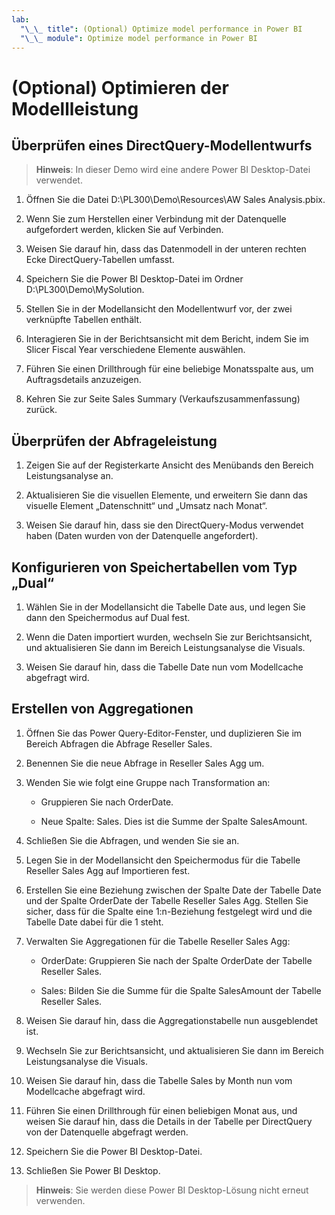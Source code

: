 ```yaml
---
lab:
  "\_\_ title": (Optional) Optimize model performance in Power BI
  "\_\_ module": Optimize model performance in Power BI
---
```


# (Optional) Optimieren der Modellleistung

## Überprüfen eines DirectQuery-Modellentwurfs

> **Hinweis**: In dieser Demo wird eine andere Power BI Desktop-Datei verwendet.

1. Öffnen Sie die Datei D:\PL300\Demo\Resources\AW Sales Analysis.pbix.

1. Wenn Sie zum Herstellen einer Verbindung mit der Datenquelle aufgefordert werden, klicken Sie auf Verbinden.

1. Weisen Sie darauf hin, dass das Datenmodell in der unteren rechten Ecke DirectQuery-Tabellen umfasst.

1. Speichern Sie die Power BI Desktop-Datei im Ordner D:\PL300\Demo\MySolution.

1. Stellen Sie in der Modellansicht den Modellentwurf vor, der zwei verknüpfte Tabellen enthält.

1. Interagieren Sie in der Berichtsansicht mit dem Bericht, indem Sie im Slicer Fiscal Year verschiedene Elemente auswählen.

1. Führen Sie einen Drillthrough für eine beliebige Monatsspalte aus, um Auftragsdetails anzuzeigen.

1. Kehren Sie zur Seite Sales Summary (Verkaufszusammenfassung) zurück.

## Überprüfen der Abfrageleistung

1. Zeigen Sie auf der Registerkarte Ansicht des Menübands den Bereich Leistungsanalyse an.

1. Aktualisieren Sie die visuellen Elemente, und erweitern Sie dann das visuelle Element „Datenschnitt“ und „Umsatz nach Monat“.

1. Weisen Sie darauf hin, dass sie den DirectQuery-Modus verwendet haben (Daten wurden von der Datenquelle angefordert).

## Konfigurieren von Speichertabellen vom Typ „Dual“

1. Wählen Sie in der Modellansicht die Tabelle Date aus, und legen Sie dann den Speichermodus auf Dual fest.

1. Wenn die Daten importiert wurden, wechseln Sie zur Berichtsansicht, und aktualisieren Sie dann im Bereich Leistungsanalyse die Visuals.

1. Weisen Sie darauf hin, dass die Tabelle Date nun vom Modellcache abgefragt wird.

## Erstellen von Aggregationen

1. Öffnen Sie das Power Query-Editor-Fenster, und duplizieren Sie im Bereich Abfragen die Abfrage Reseller Sales.

1. Benennen Sie die neue Abfrage in Reseller Sales Agg um.

1. Wenden Sie wie folgt eine Gruppe nach Transformation an:

    - Gruppieren Sie nach OrderDate.

    - Neue Spalte: Sales. Dies ist die Summe der Spalte SalesAmount.

1. Schließen Sie die Abfragen, und wenden Sie sie an.

1. Legen Sie in der Modellansicht den Speichermodus für die Tabelle Reseller Sales Agg auf Importieren fest.

1. Erstellen Sie eine Beziehung zwischen der Spalte Date der Tabelle Date und der Spalte OrderDate der Tabelle Reseller Sales Agg. Stellen Sie sicher, dass für die Spalte eine 1:n-Beziehung festgelegt wird und die Tabelle Date dabei für die 1 steht.

1. Verwalten Sie Aggregationen für die Tabelle Reseller Sales Agg:

    - OrderDate: Gruppieren Sie nach der Spalte OrderDate der Tabelle Reseller Sales.

    - Sales: Bilden Sie die Summe für die Spalte SalesAmount der Tabelle Reseller Sales.

1. Weisen Sie darauf hin, dass die Aggregationstabelle nun ausgeblendet ist.

1. Wechseln Sie zur Berichtsansicht, und aktualisieren Sie dann im Bereich Leistungsanalyse die Visuals.

1. Weisen Sie darauf hin, dass die Tabelle Sales by Month nun vom Modellcache abgefragt wird.

1. Führen Sie einen Drillthrough für einen beliebigen Monat aus, und weisen Sie darauf hin, dass die Details in der Tabelle per DirectQuery von der Datenquelle abgefragt werden.

1. Speichern Sie die Power BI Desktop-Datei.

1. Schließen Sie Power BI Desktop.

> **Hinweis**: Sie werden diese Power BI Desktop-Lösung nicht erneut verwenden.
